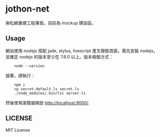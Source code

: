 jothon-net
===========

揪松網重建工程專案。目前為 mockup 建設區。


Usage
-----------

網站使用 nodejs 搭配 jade, stylus, livescript 產生靜態頁面，需先安裝 nodejs，並確定 nodejs 的版本至少在 7.6.0 以上。版本檢驗方式：

```
    node --version
```


接著，請執行：

```
    npm i
    cp secret-default.ls secret.ls
    ./node_modules/.bin/lsc server.ls
```

然後使用瀏覽器開啟 [http://localhost:9000/](http://localhost:9000/).



LICENSE
-----------
MIT License

